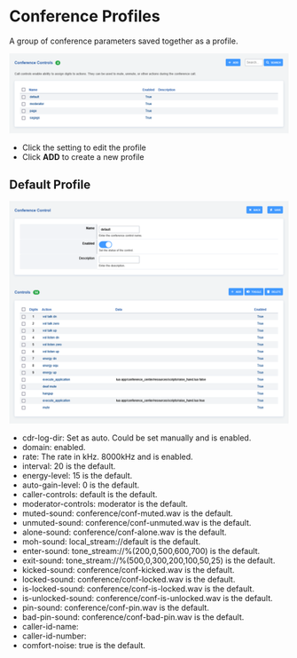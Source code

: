 # Conference Profiles

A group of conference parameters saved together as a profile.

![image](../_static/images/applications/conference_profiles/fusionpbx_conference_profiles1.png)

-   Click the setting to edit the profile
-   Click **ADD** to create a new profile

## Default Profile

![image](../_static/images/applications/conference_profiles/fusionpbx_conference_profiles2.png)

-   cdr-log-dir: Set as auto. Could be set manually and is enabled.
-   domain: enabled.
-   rate: The rate in kHz. 8000kHz and is enabled.
-   interval: 20 is the default.
-   energy-level: 15 is the default.
-   auto-gain-level: 0 is the default.
-   caller-controls: default is the default.
-   moderator-controls: moderator is the default.
-   muted-sound: conference/conf-muted.wav is the default.
-   unmuted-sound: conference/conf-unmuted.wav is the default.
-   alone-sound: conference/conf-alone.wav is the default.
-   moh-sound: local_stream://default is the default.
-   enter-sound: tone_stream://%(200,0,500,600,700) is the default.
-   exit-sound: tone_stream://%(500,0,300,200,100,50,25) is the default.
-   kicked-sound: conference/conf-kicked.wav is the default.
-   locked-sound: conference/conf-locked.wav is the default.
-   is-locked-sound: conference/conf-is-locked.wav is the default.
-   is-unlocked-sound: conference/conf-is-unlocked.wav is the default.
-   pin-sound: conference/conf-pin.wav is the default.
-   bad-pin-sound: conference/conf-bad-pin.wav is the default.
-   caller-id-name:
-   caller-id-number:
-   comfort-noise: true is the default.
